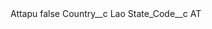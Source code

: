 <?xml version="1.0" encoding="UTF-8"?>
<CustomMetadata xmlns="http://soap.sforce.com/2006/04/metadata" xmlns:xsi="http://www.w3.org/2001/XMLSchema-instance" xmlns:xsd="http://www.w3.org/2001/XMLSchema">
    <label>Attapu</label>
    <protected>false</protected>
    <values>
        <field>Country__c</field>
        <value xsi:type="xsd:string">Lao</value>
    </values>
    <values>
        <field>State_Code__c</field>
        <value xsi:type="xsd:string">AT</value>
    </values>
</CustomMetadata>
